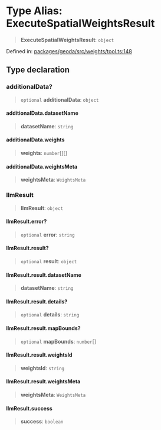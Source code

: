 # Type Alias: ExecuteSpatialWeightsResult

> **ExecuteSpatialWeightsResult**: `object`

Defined in: [packages/geoda/src/weights/tool.ts:148](https://github.com/GeoDaCenter/openassistant/blob/36f516b8229288259590b2d9dab3b10cbfc3cbfd/packages/geoda/src/weights/tool.ts#L148)

## Type declaration

### additionalData?

> `optional` **additionalData**: `object`

#### additionalData.datasetName

> **datasetName**: `string`

#### additionalData.weights

> **weights**: `number`[][]

#### additionalData.weightsMeta

> **weightsMeta**: `WeightsMeta`

### llmResult

> **llmResult**: `object`

#### llmResult.error?

> `optional` **error**: `string`

#### llmResult.result?

> `optional` **result**: `object`

#### llmResult.result.datasetName

> **datasetName**: `string`

#### llmResult.result.details?

> `optional` **details**: `string`

#### llmResult.result.mapBounds?

> `optional` **mapBounds**: `number`[]

#### llmResult.result.weightsId

> **weightsId**: `string`

#### llmResult.result.weightsMeta

> **weightsMeta**: `WeightsMeta`

#### llmResult.success

> **success**: `boolean`
